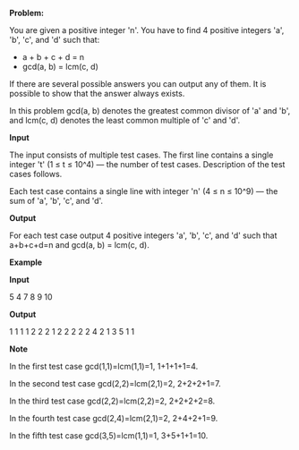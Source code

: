 **Problem:**

You are given a positive integer 'n'. You have to find 4 positive integers 'a', 'b', 'c', and 'd' such that:

* a + b + c + d = n
* gcd(a, b) = lcm(c, d)

If there are several possible answers you can output any of them. It is possible to show that the answer always exists.

In this problem gcd(a, b) denotes the greatest common divisor of 'a' and 'b', and lcm(c, d) denotes the least common multiple of 'c' and 'd'.

**Input**

The input consists of multiple test cases. The first line contains a single integer 't' (1 ≤ t ≤ 10^4) — the number of test cases. Description of the test cases follows.

Each test case contains a single line with integer 'n' (4 ≤ n ≤ 10^9) — the sum of 'a', 'b', 'c', and 'd'.

**Output**

For each test case output 4 positive integers 'a', 'b', 'c', and 'd' such that a+b+c+d=n and gcd(a, b) = lcm(c, d).

**Example**

**Input**

5
4
7
8
9
10

**Output**

1 1 1 1
2 2 2 1
2 2 2 2
2 4 2 1
3 5 1 1

**Note**

In the first test case gcd(1,1)=lcm(1,1)=1, 1+1+1+1=4.

In the second test case gcd(2,2)=lcm(2,1)=2, 2+2+2+1=7.

In the third test case gcd(2,2)=lcm(2,2)=2, 2+2+2+2=8.

In the fourth test case gcd(2,4)=lcm(2,1)=2, 2+4+2+1=9.

In the fifth test case gcd(3,5)=lcm(1,1)=1, 3+5+1+1=10.

